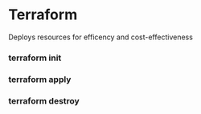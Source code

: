 # Terraform
Deploys resources for efficency and cost-effectiveness

### terraform init

### terraform apply

### terraform destroy
